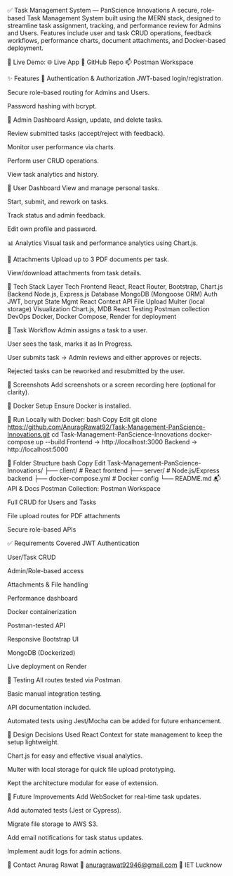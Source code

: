 ✅ Task Management System — PanScience Innovations
A secure, role-based Task Management System built using the MERN stack, designed to streamline task assignment, tracking, and performance review for Admins and Users. Features include user and task CRUD operations, feedback workflows, performance charts, document attachments, and Docker-based deployment.

🔗 Live Demo:
🌐 Live App
📂 GitHub Repo
📫 Postman Workspace

✨ Features
🔐 Authentication & Authorization
JWT-based login/registration.

Secure role-based routing for Admins and Users.

Password hashing with bcrypt.

👑 Admin Dashboard
Assign, update, and delete tasks.

Review submitted tasks (accept/reject with feedback).

Monitor user performance via charts.

Perform user CRUD operations.

View task analytics and history.

🙋 User Dashboard
View and manage personal tasks.

Start, submit, and rework on tasks.

Track status and admin feedback.

Edit own profile and password.

📊 Analytics
Visual task and performance analytics using Chart.js.

📁 Attachments
Upload up to 3 PDF documents per task.

View/download attachments from task details.

🧰 Tech Stack
Layer	Tech
Frontend	React, React Router, Bootstrap, Chart.js
Backend	Node.js, Express.js
Database	MongoDB (Mongoose ORM)
Auth	JWT, bcrypt
State Mgmt	React Context API
File Upload	Multer (local storage)
Visualization	Chart.js, MDB React
Testing	Postman collection
DevOps	Docker, Docker Compose, Render for deployment

🔁 Task Workflow
Admin assigns a task to a user.

User sees the task, marks it as In Progress.

User submits task → Admin reviews and either approves or rejects.

Rejected tasks can be reworked and resubmitted by the user.

📸 Screenshots
Add screenshots or a screen recording here (optional for clarity).

🐳 Docker Setup
Ensure Docker is installed.

🧪 Run Locally with Docker:
bash
Copy
Edit
git clone https://github.com/AnuragRawat92/Task-Management-PanScience-Innovations.git
cd Task-Management-PanScience-Innovations
docker-compose up --build
Frontend → http://localhost:3000
Backend → http://localhost:5000

📂 Folder Structure
bash
Copy
Edit
Task-Management-PanScience-Innovations/
├── client/                # React frontend
├── server/                # Node.js/Express backend
├── docker-compose.yml     # Docker config
└── README.md
📬 API & Docs
Postman Collection: Postman Workspace

Full CRUD for Users and Tasks

File upload routes for PDF attachments

Secure role-based APIs

✅ Requirements Covered
 JWT Authentication

 User/Task CRUD

 Admin/Role-based access

 Attachments & File handling

 Performance dashboard

 Docker containerization

 Postman-tested API

 Responsive Bootstrap UI

 MongoDB (Dockerized)

 Live deployment on Render

🧪 Testing
All routes tested via Postman.

Basic manual integration testing.

API documentation included.

Automated tests using Jest/Mocha can be added for future enhancement.

🧠 Design Decisions
Used React Context for state management to keep the setup lightweight.

Chart.js for easy and effective visual analytics.

Multer with local storage for quick file upload prototyping.

Kept the architecture modular for ease of extension.

📌 Future Improvements
Add WebSocket for real-time task updates.

Add automated tests (Jest or Cypress).

Migrate file storage to AWS S3.

Add email notifications for task status updates.

Implement audit logs for admin actions.

👤 Contact
Anurag Rawat
📧 anuragrawat92946@gmail.com
🏫 IET Lucknow

